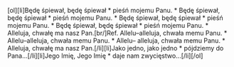 [ol][li]Będę śpiewał, będę śpiewał * pieśń mojemu Panu. * Będę śpiewał, będę śpiewał * pieśń mojemu Panu. * Będę śpiewał, będę śpiewał * pieśń mojemu Panu. * Będę śpiewał, będę śpiewał * pieśń mojemu Panu. * Alleluja, chwałę ma nasz Pan.[br/]Ref. Allelu–alleluja, chwała memu Panu. * Allelu–alleluja, chwała memu Panu. * Allelu– alleluja, chwała memu Panu. * Alleluja, chwałę ma nasz Pan.[/li][li]Jako jedno, jako jedno * pójdziemy do Pana...[/li][li]Jego Imię, Jego Imię * daje nam zwycięstwo...[/li][/ol]